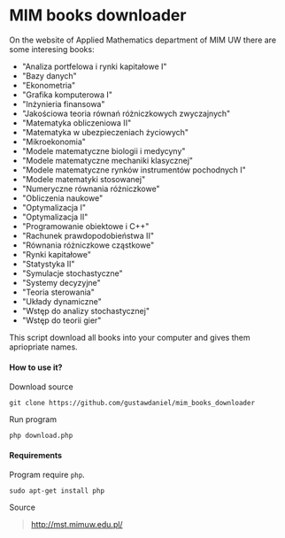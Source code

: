 # MIM books downloader

On the website of Applied Mathematics department of MIM UW there are some interesing books:

+ "Analiza portfelowa i rynki kapitałowe I"
+ "Bazy danych"
+ "Ekonometria"
+ "Grafika komputerowa I"
+ "Inżynieria finansowa"
+ "Jakościowa teoria równań różniczkowych zwyczajnych"
+ "Matematyka obliczeniowa II"
+ "Matematyka w ubezpieczeniach życiowych"
+ "Mikroekonomia"
+ "Modele matematyczne biologii i medycyny"
+ "Modele matematyczne mechaniki klasycznej"
+ "Modele matematyczne rynków instrumentów pochodnych I"
+ "Modele matematyki stosowanej"
+ "Numeryczne równania różniczkowe"
+ "Obliczenia naukowe"
+ "Optymalizacja I"
+ "Optymalizacja II"
+ "Programowanie obiektowe i C++"
+ "Rachunek prawdopodobieństwa II"
+ "Równania różniczkowe cząstkowe"
+ "Rynki kapitałowe"
+ "Statystyka II"
+ "Symulacje stochastyczne"
+ "Systemy decyzyjne"
+ "Teoria sterowania"
+ "Układy dynamiczne"
+ "Wstęp do analizy stochastycznej"
+ "Wstęp do teorii gier" 

This script download all books into your computer and gives them apriopriate names.

#### How to use it?

Download source

    git clone https://github.com/gustawdaniel/mim_books_downloader

Run program

    php download.php

#### Requirements

Program require `php`.

    sudo apt-get install php

Source

>http://mst.mimuw.edu.pl/
